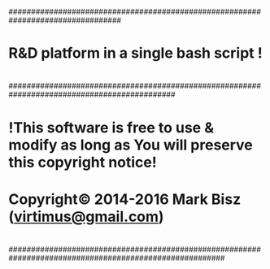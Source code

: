 #################################################################################  
#
#  					R&D platform in a single bash script ! 
#
#############################################################################################
#
#  !This software is free to use & modify as long as You will preserve this copyright notice! 
#
#  Copyright© 2014-2016 Mark Bisz (virtimus@gmail.com)
#
########################################################################################################